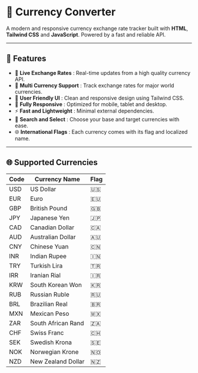 # 💱 Currency Converter

A modern and responsive currency exchange rate tracker built with **HTML**, **Tailwind CSS** and **JavaScript**. Powered by a fast and reliable API.

---

## 🚀 Features  
- 🔄 **Live Exchange Rates** : Real-time updates from a high quality currency API.
- 💱 **Multi Currency Support** : Track exchange rates for major world currencies. 
- 🎯 **User Friendly UI** : Clean and responsive design using Tailwind CSS.
- 📱 **Fully Responsive** : Optimized for mobile, tablet and desktop.
- ⚡ **Fast and Lightweight** : Minimal external dependencies.
- 🔎 **Search and Select** : Choose your base and target currencies with ease.
- 🌐 **International Flags** : Each currency comes with its flag and localized name.

---

## 🌐 Supported Currencies

| Code | Currency Name         | Flag |
|------|------------------------|------|
| USD  | US Dollar             | 🇺🇸   |
| EUR  | Euro                  | 🇪🇺   |
| GBP  | British Pound         | 🇬🇧   |
| JPY  | Japanese Yen          | 🇯🇵   |
| CAD  | Canadian Dollar       | 🇨🇦   |
| AUD  | Australian Dollar     | 🇦🇺   |
| CNY  | Chinese Yuan          | 🇨🇳   |
| INR  | Indian Rupee          | 🇮🇳   |
| TRY  | Turkish Lira          | 🇹🇷   |
| IRR  | Iranian Rial          | 🇮🇷   |
| KRW  | South Korean Won      | 🇰🇷   |
| RUB  | Russian Ruble         | 🇷🇺   |
| BRL  | Brazilian Real        | 🇧🇷   |
| MXN  | Mexican Peso          | 🇲🇽   |
| ZAR  | South African Rand    | 🇿🇦   |
| CHF  | Swiss Franc           | 🇨🇭   |
| SEK  | Swedish Krona         | 🇸🇪   |
| NOK  | Norwegian Krone       | 🇳🇴   |
| NZD  | New Zealand Dollar    | 🇳🇿   |
